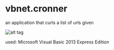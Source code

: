 # vbnet.cronner
an application that curls a list of urls given

![alt tag](https://dl.dropboxusercontent.com/u/617821/misty/cronner.jpg)

used: Microsoft Visual Basic 2013 Express Edition
